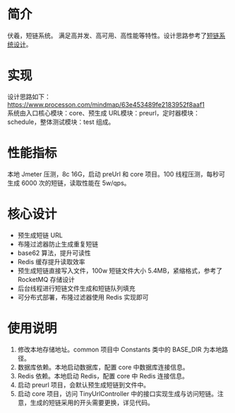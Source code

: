 # 简介
伏羲，短链系统。
满足高并发、高可用、高性能等特性。设计思路参考了[短链系统设计](https://time.geekbang.org/column/article/488496)。
# 实现
设计思路如下：https://www.processon.com/mindmap/63e453489fe2183952f8aaf1
<br>
系统由入口核心模块：core、预生成 URL模块：preurl，定时器模块：schedule，整体测试模块：test 组成。
<br>
# 性能指标
本地 Jmeter 压测，8c 16G，启动 preUrl 和 core 项目。100 线程压测，每秒可生成 6000 次的短链，读取性能在 5w/qps。
# 核心设计
- 预生成短链 URL
- 布隆过滤器防止生成重复短链
- base62 算法，提升可读性
- Redis 缓存提升读取效率
- 预生成短链直接写入文件，100w 短链文件大小 5.4MB，紧缩格式，参考了 RocketMQ 存储设计
- 后台线程进行短链文件生成和短链队列填充
- 可分布式部署，布隆过滤器使用 Redis 实现即可
# 使用说明
1. 修改本地存储地址。common 项目中 Constants 类中的 BASE_DIR 为本地路径。
2. 数据库依赖。本地启动数据库，配置 core 中数据库连接信息。
3. Redis 依赖。本地启动 Redis，配置 core 中 Redis 连接信息。
4. 启动 preurl 项目，会默认预生成短链到文件中。
5. 启动 core 项目，访问 TinyUrlController 中的接口实现生成与访问短链。注意，生成的短链采用的开头需要更换，详见代码。